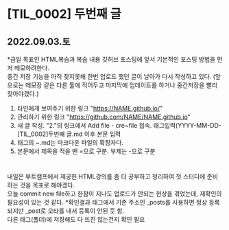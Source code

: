 [TIL_0002] 두번째 글
========
2022.09.03.토
--------
*금일 목표인 HTML복습과 복습 내용 깃허브 포스팅에 앞서 기본적인 포스팅 방법을 먼저 메모하려한다.    
중간 저장 기능을 아직 찾지못해 한번 업로드 했던 글이 날아가 다시 작성하고 있다. (앞으로는 메모장 같은 다른 툴에 적어두고 마지막에 업데이트를 하거나 중간저장을 빨리 찾아야겠다.)    
1. 타인에게 보여주기 위한 링크 "https://NAME.github.io/"
2. 관리하기 위한 링크 "https://github.com/NAME/NAME.github.io"
3. 새 글 작성. "2."의 링크에서 Add file - cre~file 접속. 태그입력(YYYY-MM-DD-[TIL_0002]두번째 글.md 이후 본문 입력
4. 태그의 ~.md는 마크다운 파일의 확장자다.
5. 본문에서 제목을 적을 땐 =으로 구분. 부제는 -으로 구분
#
내일은 부트캠프에서 제공한 HTML강의를 좀 더 공부하고 정리하여 첫 스터디에 준비하는 것을 목표로 해야겠다.    
오늘 commit new file하고 한참이 지나도 업로드가 안되는 현상을 겪었는데, 재확인의 필요성이 있는 것 같다.
*확인결과 태그에서 기존 주소인 _posts를 사용하면 정상 등록되지만 _post로 오타를 내서 등록이 안된 듯 함.    
다른 태그(폴더)에 저장해도 다 뜨진 않는건지 확인 필요
